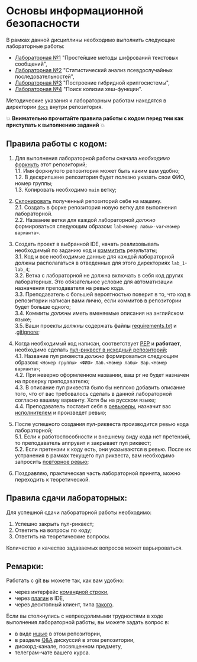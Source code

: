 # Основы информационной безопасности

В рамках данной дисциплины необходимо выполнить следующие лабораторные работы:

* [Лабораторная №1](https://github.com/itsecd/isb/tree/main/lab_1) "Простейшие методы шифрований текстовых сообщений",
* [Лабораторная №2](https://github.com/itsecd/isb/tree/main/lab_2) "Статистический анализ псевдослучайных последовательностей",
* [Лабораторная №3](https://github.com/itsecd/isb/tree/main/lab_3) "Построение гибридной криптосистемы",
* [Лабораторная №4](https://github.com/itsecd/isb/tree/main/lab_4) "Поиск колизии хеш-функции".

Методические указания к лабораторным работам находятся в директории [`docs`](https://github.com/itsecd/isb/tree/main/docs) внутри репозитория.

:collision: **Внимательно прочитайте правила работы с кодом перед тем как приступать к выполнению заданий** :collision:

## Правила работы с кодом:
1. Для выполнения лабораторной работы сначала *необходимо* [форкнуть](https://docs.github.com/en/get-started/quickstart/fork-a-repo) этот репозиторий;  
1.1. Имя форкнутого репозитория может быть каким вам удобно;  
1.2. В дескрипшене репозитория будет полезно указать свои ФИО, номер группы;  
1.3. Копировать необходимо `main` ветку;  

2. [Склонировать](https://docs.github.com/en/repositories/creating-and-managing-repositories/cloning-a-repository) полученный репозиторий себе на машину.  
2.1. Создать в форке репозитория новую ветку для выполнения лабораторной.  
2.2. Название ветки для каждой лабораторной *должно* формироваться следующим образом: `lab<Номер лабы>-var<Номер варианта>`.

3. Создать проект в выбранной IDE, начать реализовывать необходимый по заданию код и [коммитить](https://docs.github.com/en/pull-requests/committing-changes-to-your-project/creating-and-editing-commits/about-commits) результаты;  
3.1. Код и все необходимые данные для каждой лабораторной должны располагаться в отведенных для этого директориях `lab_1`-`lab_4`;  
3.2. Ветка с лабораторной не должна включать в себя код других лабораторных. Это обязательное условие для автоматизации назначения преподавателя на ревью кода.  
3.3. Преподаватель с большей вероятностью поверит в то, что код в репозитории написан вами лично, если коммитов в репозитории будет больше одного;    
3.4. Коммиты *должны* иметь вменяемые описания на английском языке;  
3.5. Ваши проекты *должны* содержать файлы [requirements.txt](https://www.jetbrains.com/help/pycharm/managing-dependencies.html#create-requirements) и .[gitignore](https://git-scm.com/docs/gitignore); 

4. Когда необходимый код написан, соответствует [PEP](https://peps.python.org/pep-0008/) и **работает**, необходимо сделать [пул-риквест в исходный репозиторий](https://docs.github.com/en/pull-requests/collaborating-with-pull-requests/proposing-changes-to-your-work-with-pull-requests/creating-a-pull-request-from-a-fork);  
4.1. Название пул риквеста *должно* формироваться следующим образом: `<Номер группы> <ФИО> Лаб.<Номер лабы> Вар.<Номер варианта>`;  
4.2. При неверно оформленном названии, ваш pr не будет назначен на проверку преподавателю;  
4.3. В описание пул риквеста было бы неплохо добавить описание того, что  от вас требовалось сделать в данной лабораторной согласно вашему варианту. Хотя бы на русском языке;  
4.4. Преподаватель поставит себя в [ревьюеры](https://docs.github.com/en/pull-requests/collaborating-with-pull-requests/proposing-changes-to-your-work-with-pull-requests/requesting-a-pull-request-review), назначит вас [исполнителем](https://docs.github.com/en/issues/tracking-your-work-with-issues/assigning-issues-and-pull-requests-to-other-github-users) и произведет ревью; 

5. После успешного создания пул-риквеста производится ревью кода лабораторной;  
5.1. Если к работоспособности и внешнему виду кода нет претензий, то преподаватель аппрувит и закрывает пул риквест;  
5.2. Если претензии к коду есть, они указываются в ревью. После их устранения в рамках текущего пул риквеста, вам необходимо запросить [повторное ревью](https://github.blog/changelog/2019-02-21-re-request-review-on-a-pull-request/);  

6. Поздравляю, практическая часть лабораторной принята, можно переходить к теоретической.

## Правила сдачи лабораторных:
Для успешной сдачи лабораторной работы необходимо:
1. Успешно закрыть пул-риквест;
2. Ответить на вопросы по коду;
3. Ответить на теоретические вопросы.  

Количество и качество задаваемых вопросов может варьироваться.

## Ремарки:
Работать с git вы можете так, как вам удобно:
* через интерфейс [командной строки](https://git-scm.com/book/en/v2/Getting-Started-Installing-Git),
* через [плагин](https://www.jetbrains.com/help/pycharm/set-up-a-git-repository.html#fetch) в IDE,
* через десктопный клиент, типа [такого](https://desktop.github.com/).

Если вы столкнулись с непреодолимыми трудностями в ходе выполнения лабораторной работы, вы можете задать вопрос в:
* в виде [ишью](https://github.com/itsecd/isb/issues/new/choose) в этом репозитории,
* в разделе [Q&A](https://github.com/itsecd/isb/discussions/categories/q-a) дискуссий в этом репозитории,
* дискорд-канале, посвященном предмету,
* телеграм-чате вашего курса.
